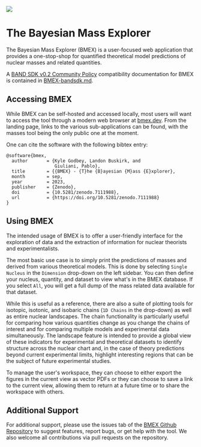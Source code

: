 ![](https://raw.githubusercontent.com/massexplorer/bmex-static/main/public/bmex-ico.png)

# The Bayesian Mass Explorer

The Bayesian Mass Explorer (BMEX) is a user-focused web application that provides a one-stop-shop for quantified theoretical model predictions of nuclear masses and related quantities.

A [BAND SDK v0.2 Community Policy](/resources/sdkpolicies/bandsdk.md) compatibility documentation for BMEX is contained in [BMEX-bandsdk.md](/software/BMEX/BMEX-bandsdk.imd).


## Accessing BMEX

While BMEX can be self-hosted and accessed locally, most users will want to access the tool through a modern web browser at [bmex.dev](https://bmex.dev).
From the landing page, links to the various sub-applications can be found, with the masses tool being the only public one at the moment.

One can cite the software with the following bibtex entry:
```
@software{bmex,
  author       = {Kyle Godbey, Landon Buskirk, and
                  Giuliani, Pablo},
  title        = {{BMEX} - {T}he {B}ayesian {M}ass {E}xplorer},
  month        = sep,
  year         = 2023,
  publisher    = {Zenodo},
  doi          = {10.5281/zenodo.7111988},
  url          = {https://doi.org/10.5281/zenodo.7111988}
}
```

## Using BMEX

The intended usage of BMEX is to offer a user-friendly interface for the exploration of data and the extraction of information for nuclear theorists and experimentalists.

The most basic use case is to simply print the predictions of masses and derived from various theoretical models. This is done by selecting `Single Nucleus` in the `Dimension` drop-down on the left sidebar. You can then define your nucleus, quantity, and dataset to view what's in the BMEX database. If you select `All`, you will get a full dump of the mass related data available for that dataset.

While this is useful as a reference, there are also a suite of plotting tools for isotopic, isotonic, and isobaric chains (`1D Chains` in the drop-down) as well as entire nuclear landscapes.
The chain functionality is particularly useful for comparing how various quantities change as you change the chains of interest and for comparing multiple models and experimental data simultaneously.
The landscape feature is intended to provide a global view of these indicators for experimental and theoretical datasets to identify structure across the nuclear chart and, in the case of theory predictions beyond current experimental limits, highlight interesting regions that can be the subject of future experimental studies.

To manage the user's workspace, they can choose to either export the figures in the current view as vector PDFs or they can choose to save a link to the current view, allowing them to return at a future time or to share the workspace with others.

## Additional Support

For additional support, please use the issues tab of the [BMEX Github Repository](https://github.com/massexplorer/bmex-masses) to suggest features, report bugs, or get help with the tool. We also welcome all contributions via pull requests on the repository.
